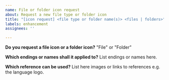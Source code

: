 ```yaml
---
name: File or folder icon request
about: Request a new file type or folder icon
title: "[icon request] <file type or folder name(s)> <files | folders>"
labels: enhancement
assignees: ''

---
```


**Do you request a file icon or a folder icon?**
"File" or "Folder"

**Which endings or names shall it applied to?**
List endings or names here.

**Which reference can be used?**
List here images or links to references e.g. the language logo.
